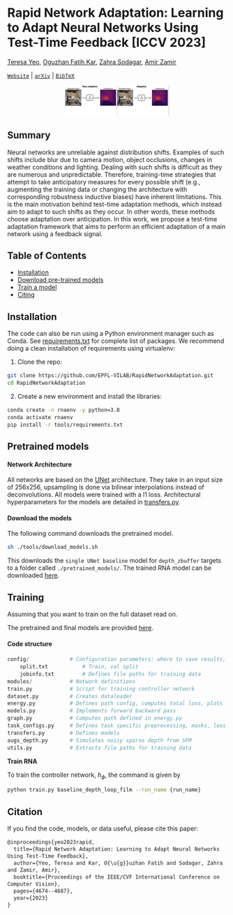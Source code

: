 # Rapid Network Adaptation: Learning to Adapt Neural Networks Using Test-Time Feedback [ICCV 2023] <!-- omit in toc -->
[Teresa Yeo](https://aserety.github.io), [Oguzhan Fatih Kar](https://ofkar.github.io/), [Zahra Sodagar](https://https//ir.linkedin.com/in/zahra-sodagar-a576141b8?), [Amir Zamir](https://vilab.epfl.ch/zamir/)

 [`Website`](https://rapid-network-adaptation.epfl.ch/) | [`arXiv`](https://arxiv.org/abs/2309.15762) | [`BibTeX`](#citation)


<div align="center" style="padding: 0 100pt">
<img src="assets/pull_fig_loop.gif">
</div>

## Summary  <!-- omit in toc -->

Neural networks are unreliable against distribution shifts. Examples of such shifts include blur due to camera motion, object occlusions, changes in weather conditions and lighting. Dealing with such shifts is difficult as they are numerous and unpredictable. Therefore, training-time strategies that attempt to take anticipatory measures for every possible shift (e.g., augmenting the training data or changing the architecture with corresponding robustness inductive biases) have inherent limitations. This is the main motivation behind test-time adaptation methods, which instead aim to adapt to such shifts as they occur. In other words, these methods choose adaptation over anticipation. In this work, we propose a test-time adaptation framework that aims to perform an efficient adaptation of a main network using a feedback signal.


## Table of Contents <!-- omit in toc -->
   * [Installation](#installation)
   * [Download pre-trained models](#pretrained-models)
   * [Train a model](#training)
   * [Citing](#citation)


## Installation 
The code can also be run using a Python environment manager such as Conda. See [requirements.txt](./requirements.txt) for complete list of packages. We recommend doing a clean installation of requirements using virtualenv:
1.  Clone the repo:
```bash
git clone https://github.com/EPFL-VILAB/RapidNetworkAdaptation.git
cd RapidNetworkAdaptation
```

2. Create a new environment and install the libraries:
```bash
conda create -n rnaenv -y python=3.8
conda activate rnaenv
pip install -r tools/requirements.txt
```

## Pretrained models

#### Network Architecture
All networks are based on the [UNet](https://arxiv.org/pdf/1505.04597.pdf) architecture. They take in an input size of 256x256, upsampling is done via bilinear interpolations instead of deconvolutions. All models were trained with a l1 loss. Architectural hyperparameters for the models are detailed in [transfers.py](./transfers.py).


#### Download the models
The following command downloads the pretrained model.
```bash
sh ./tools/download_models.sh
```

This downloads the `single UNet baseline` model for `depth_zbuffer` targets to a folder called `./pretrained_models/`. The trained RNA model can be downloaded [here](https://drive.switch.ch/index.php/s/QQ73VIZUpzCZBG1).


## Training

Assuming that you want to train on the full dataset read on.

The pretrained and final models are provided [here](#download-the-models).

#### Code structure
```python
config/             # Configuration parameters: where to save results, etc.
    split.txt           # Train, val split
    jobinfo.txt         # Defines file paths for training data
modules/            # Network definitions
train.py            # Script for training controller network
dataset.py          # Creates dataloader
energy.py           # Defines path config, computes total loss, plots 
models.py           # Implements forward backward pass
graph.py            # Computes path defined in energy.py
task_configs.py     # Defines task specific preprocessing, masks, loss fn
transfers.py        # Defines models
augs_depth.py       # Simulates noisy sparse depth from SFM
utils.py            # Extracts file paths for training data
```

**Train RNA**

To train the controller network, $h_\phi$, the command is given by

```bash
python train.py baseline_depth_loop_film --run_name {run_name} 
```

## Citation

If you find the code, models, or data useful, please cite this paper:

```
@inproceedings{yeo2023rapid,
  title={Rapid Network Adaptation: Learning to Adapt Neural Networks Using Test-Time Feedback},
  author={Yeo, Teresa and Kar, O{\u{g}}uzhan Fatih and Sodagar, Zahra and Zamir, Amir},
  booktitle={Proceedings of the IEEE/CVF International Conference on Computer Vision},
  pages={4674--4687},
  year={2023}
}
```
